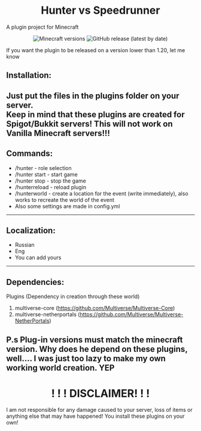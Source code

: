 <h1 align="center">Hunter vs Speedrunner</h1> 
A plugin project for Minecraft

<p align="center">
	<img src="https://img.shields.io/badge/Minecraft-1.20--1.21.x-green" alt="Minecraft versions">
	<img src="https://img.shields.io/github/v/release/FlingoDoa/huntervsspeedrunner" alt="GitHub release (latest by date)">
</p>  
If you want the plugin to be released on a version lower than 1.20, let me know

## Installation:
Just put the files in the plugins folder on your server. <br>Keep in mind that these plugins are created for Spigot/Bukkit servers! This will not work on Vanilla Minecraft servers!!!
-----------------------------------------------------------------
## Commands:
* /hunter - role selection
* /hunter start - start game
* /hunter stop - stop the game
* /hunterreload - reload plugin
* /hunterworld - create a location for the event (write immediately), also works to recreate the world of the event
* Also some settings are made in config.yml 
-----------------------------------------------------------------
## Localization:
* Russian
* Eng 
* You can add yours
-----------------------------------------------------------------
## Dependencies:
Plugins (Dependency in creation through these world)
1. multiverse-core (https://github.com/Multiverse/Multiverse-Core)
2. multiverse-netherportals (https://github.com/Multiverse/Multiverse-NetherPortals)
 
 P.s Plug-in versions must match the minecraft version.
Why does he depend on these plugins, well.... I was just too lazy to make my own working world creation. YEP
-----------------------------------------------------------------
<h1 align="center">! ! ! DISCLAIMER! ! !</h1>
I am not responsible for any damage caused to your server, loss of items or anything else that may have happened!
You install these plugins on your own!
